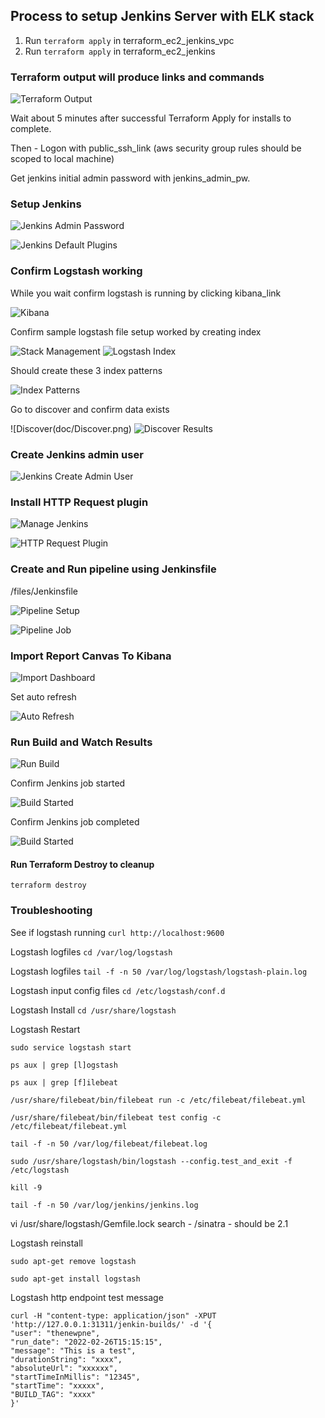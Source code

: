 ## Process to setup Jenkins Server with ELK stack

1. Run ``` terraform apply ``` in terraform_ec2_jenkins_vpc
1. Run ``` terraform apply ``` in terraform_ec2_jenkins

### Terraform output will produce links and commands

![Terraform Output](doc/TerraformOutput.png)

Wait about 5 minutes after successful Terraform Apply for installs to complete.

Then - Logon with public_ssh_link (aws security group rules should be scoped to local machine)

Get jenkins initial admin password with jenkins_admin_pw.

### Setup Jenkins

![Jenkins Admin Password](doc/JenkinsAdminPassword.png)

![Jenkins Default Plugins](doc/JenkinsDefaultPlugins.png)

### Confirm Logstash working
While you wait confirm logstash is running by clicking kibana_link

![Kibana](doc/Kibana.png)

Confirm sample logstash file setup worked by creating index

![Stack Management](doc/StackManagement.png)
![Logstash Index](doc/LogstashIndex.png)

Should create these 3 index patterns

![Index Patterns](doc/indexPatterns.png)

Go to discover and confirm data exists

![Discover(doc/Discover.png)
![Discover Results](doc/DiscoverResults.png)


### Create Jenkins admin user

![Jenkins Create Admin User](doc/JenkinsCreateAdminUser.png)

### Install HTTP Request plugin

![Manage Jenkins](doc/ManageJenkins.png)

![HTTP Request Plugin](doc/HTTPRequestPlugin.png)

### Create and Run pipeline using Jenkinsfile

/files/Jenkinsfile

![Pipeline Setup](doc/PipelineSetup.png)

![Pipeline Job](doc/BuildJob.png)

### Import Report Canvas To Kibana

![Import Dashboard](doc/importDashboardCanvas.png)

Set auto refresh

![Auto Refresh](doc/autoRefresh.png)

### Run Build and Watch Results

![Run Build](doc/RunBuild.png)

Confirm Jenkins job started

![Build Started](doc/buildStartedDashboard.png)

Confirm Jenkins job completed

![Build Started](doc/buildFinishedDashboard.png)


#### Run Terraform Destroy to cleanup

``` terraform destroy ```

### Troubleshooting

See if logstash running ```curl http://localhost:9600```

Logstash logfiles ```cd /var/log/logstash```

Logstash logfiles ```tail -f -n 50 /var/log/logstash/logstash-plain.log```

Logstash input config files ```cd /etc/logstash/conf.d```

Logstash Install ```cd /usr/share/logstash```

Logstash Restart 

```
sudo service logstash start

ps aux | grep [l]ogstash

ps aux | grep [f]ilebeat

/usr/share/filebeat/bin/filebeat run -c /etc/filebeat/filebeat.yml

/usr/share/filebeat/bin/filebeat test config -c /etc/filebeat/filebeat.yml

tail -f -n 50 /var/log/filebeat/filebeat.log

sudo /usr/share/logstash/bin/logstash --config.test_and_exit -f /etc/logstash

kill -9 

tail -f -n 50 /var/log/jenkins/jenkins.log

```

vi /usr/share/logstash/Gemfile.lock 
search - /sinatra - should be 2.1

Logstash reinstall 

```
sudo apt-get remove logstash

sudo apt-get install logstash
```

Logstash http endpoint test message 

```
curl -H "content-type: application/json" -XPUT 'http://127.0.0.1:31311/jenkin-builds/' -d '{
"user": "thenewpne",
"run_date": "2022-02-26T15:15:15",
"message": "This is a test",
"durationString": "xxxx",
"absoluteUrl": "xxxxxx",
"startTimeInMillis": "12345",
"startTime": "xxxxx",
"BUILD_TAG": "xxxx"
}'
```